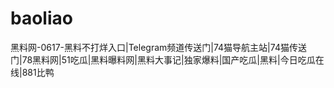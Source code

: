 # baoliao
黑料网-0617-黑料不打烊入口|Telegram频道传送门|74猫导航主站|74猫传送门|78黑料网|51吃瓜|黑料曝料网|黑料大事记|独家爆料|国产吃瓜|黑料|今日吃瓜在线|881比鸭
